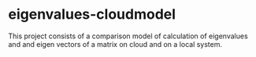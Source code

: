 # eigenvalues-cloudmodel
This project consists of a comparison model of calculation of eigenvalues and  and eigen vectors of a matrix on cloud and on a local system.
